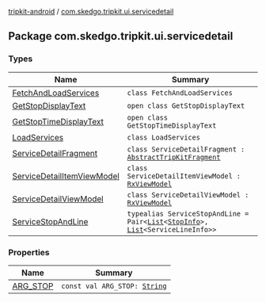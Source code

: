 [tripkit-android](../index.md) / [com.skedgo.tripkit.ui.servicedetail](./index.md)

## Package com.skedgo.tripkit.ui.servicedetail

### Types

| Name | Summary |
|---|---|
| [FetchAndLoadServices](-fetch-and-load-services/index.md) | `class FetchAndLoadServices` |
| [GetStopDisplayText](-get-stop-display-text/index.md) | `open class GetStopDisplayText` |
| [GetStopTimeDisplayText](-get-stop-time-display-text/index.md) | `open class GetStopTimeDisplayText` |
| [LoadServices](-load-services/index.md) | `class LoadServices` |
| [ServiceDetailFragment](-service-detail-fragment/index.md) | `class ServiceDetailFragment : `[`AbstractTripKitFragment`](../com.skedgo.tripkit.ui.core/-abstract-trip-kit-fragment/index.md) |
| [ServiceDetailItemViewModel](-service-detail-item-view-model/index.md) | `class ServiceDetailItemViewModel : `[`RxViewModel`](../com.skedgo.tripkit.ui.core/-rx-view-model/index.md) |
| [ServiceDetailViewModel](-service-detail-view-model/index.md) | `class ServiceDetailViewModel : `[`RxViewModel`](../com.skedgo.tripkit.ui.core/-rx-view-model/index.md) |
| [ServiceStopAndLine](-service-stop-and-line.md) | `typealias ServiceStopAndLine = Pair<`[`List`](https://kotlinlang.org/api/latest/jvm/stdlib/kotlin.collections/-list/index.html)`<`[`StopInfo`](../com.skedgo.tripkit.ui.model/-stop-info/index.md)`>, `[`List`](https://kotlinlang.org/api/latest/jvm/stdlib/kotlin.collections/-list/index.html)`<ServiceLineInfo>>` |

### Properties

| Name | Summary |
|---|---|
| [ARG_STOP](-a-r-g_-s-t-o-p.md) | `const val ARG_STOP: `[`String`](https://kotlinlang.org/api/latest/jvm/stdlib/kotlin/-string/index.html) |
